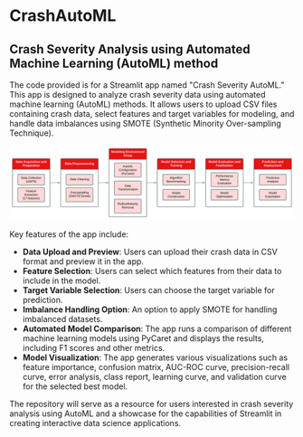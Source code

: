 # CrashAutoML
## Crash Severity Analysis using Automated Machine Learning (AutoML) method

The code provided is for a Streamlit app named "Crash Severity AutoML." This app is designed to analyze crash severity data using automated machine learning (AutoML) methods. It allows users to upload CSV files containing crash data, select features and target variables for modeling, and handle data imbalances using SMOTE (Synthetic Minority Over-sampling Technique).

![Methodology](https://github.com/pozapas/CrashAutoML/blob/main/Methodology.svg)

Key features of the app include:

- **Data Upload and Preview**: Users can upload their crash data in CSV format and preview it in the app.
- **Feature Selection**: Users can select which features from their data to include in the model.
- **Target Variable Selection**: Users can choose the target variable for prediction.
- **Imbalance Handling Option**: An option to apply SMOTE for handling imbalanced datasets.
- **Automated Model Comparison**: The app runs a comparison of different machine learning models using PyCaret and displays the results, including F1 scores and other metrics.
- **Model Visualization**: The app generates various visualizations such as feature importance, confusion matrix, AUC-ROC curve, precision-recall curve, error analysis, class report, learning curve, and validation curve for the selected best model.
  
The repository will serve as a resource for users interested in crash severity analysis using AutoML and a showcase for the capabilities of Streamlit in creating interactive data science applications.
